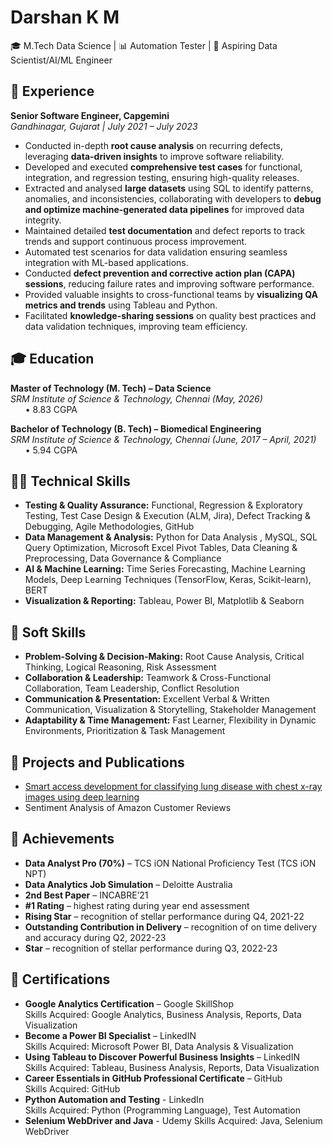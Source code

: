 # Darshan K M
🎓 M.Tech Data Science | 📊 Automation Tester | 🤖 Aspiring Data Scientist/AI/ML Engineer

## 💼 Experience  
**Senior Software Engineer, Capgemini**  
*Gandhinagar, Gujarat | July 2021 – July 2023*
- Conducted in-depth **root cause analysis** on recurring defects, leveraging **data-driven insights** to improve software reliability.
- Developed and executed **comprehensive test cases** for functional, integration, and regression testing, ensuring high-quality releases.
- Extracted and analysed **large datasets** using SQL to identify patterns, anomalies, and inconsistencies, collaborating with developers to **debug and optimize machine-generated data pipelines** for improved data integrity.
- Maintained detailed **test documentation** and defect reports to track trends and support continuous process improvement.
- Automated test scenarios for data validation ensuring seamless integration with ML-based applications.
- Conducted **defect prevention and corrective action plan (CAPA) sessions**, reducing failure rates and improving software performance.
- Provided valuable insights to cross-functional teams by **visualizing QA metrics and trends** using Tableau and Python.
- Facilitated **knowledge-sharing sessions** on quality best practices and data validation techniques, improving team efficiency.

## 🎓 Education
**Master of Technology (M. Tech) – Data Science**  
*SRM Institute of Science & Technology, Chennai (May, 2026)*  
&nbsp;&nbsp;&nbsp;&nbsp;&nbsp; •	8.83 CGPA

**Bachelor of Technology (B. Tech) – Biomedical Engineering**  
*SRM Institute of Science & Technology, Chennai (June, 2017 – April, 2021)*  
&nbsp;&nbsp;&nbsp;&nbsp;&nbsp; •	5.94 CGPA

## 🧑‍💻 Technical Skills
- **Testing & Quality Assurance:** Functional, Regression & Exploratory Testing, Test Case Design & Execution (ALM, Jira), Defect Tracking & Debugging, Agile Methodologies, GitHub  
- **Data Management & Analysis:** Python for Data Analysis , MySQL, SQL Query Optimization, Microsoft Excel Pivot Tables, Data Cleaning & Preprocessing, Data Governance & Compliance  
- **AI & Machine Learning:** Time Series Forecasting, Machine Learning Models, Deep Learning Techniques (TensorFlow, Keras, Scikit-learn), BERT
- **Visualization & Reporting:** Tableau, Power BI, Matplotlib & Seaborn

## 🧩 Soft Skills 
- **Problem-Solving & Decision-Making:** Root Cause Analysis, Critical Thinking, Logical Reasoning, Risk Assessment
- **Collaboration & Leadership:** Teamwork & Cross-Functional Collaboration, Team Leadership, Conflict Resolution
- **Communication & Presentation:** Excellent Verbal & Written Communication, Visualization & Storytelling, Stakeholder Management
- **Adaptability & Time Management:** Fast Learner, Flexibility in Dynamic Environments, Prioritization & Task Management

## 📂 Projects and Publications
- [Smart access development for classifying lung disease with chest x-ray images using deep learning](https://www.researchgate.net/publication/350986588_Smart_access_development_for_classifying_lung_disease_with_chest_x-ray_images_using_deep_learning)
- Sentiment Analysis of Amazon Customer Reviews

## 🥇 Achievements
- **Data Analyst Pro (70%)** – TCS iON National Proficiency Test (TCS iON NPT) 
- **Data Analytics Job Simulation** – Deloitte Australia
- **2nd Best Paper** – INCABRE’21
- **#1 Rating** – highest rating during year end assessment
- **Rising Star** – recognition of stellar performance during Q4, 2021-22
- **Outstanding Contribution in Delivery** – recognition of on time delivery and accuracy during Q2, 2022-23
- **Star** – recognition of stellar performance during Q3, 2022-23

## 📜 Certifications
- **Google Analytics Certification** – Google SkillShop  
Skills Acquired: Google Analytics, Business Analysis, Reports, Data Visualization
- **Become a Power BI Specialist** – LinkedIN  
Skills Acquired: Microsoft Power BI, Data Analysis & Visualization
- **Using Tableau to Discover Powerful Business Insights** – LinkedIN  
Skills Acquired: Tableau, Business Analysis, Reports, Data Visualization
- **Career Essentials in GitHub Professional Certificate** – GitHub  
Skills Acquired: GitHub  
- **Python Automation and Testing** - LinkedIn  
Skills Acquired: Python (Programming Language), Test Automation
- **Selenium WebDriver and Java** - Udemy
Skills Acquired: Java, Selenium WebDriver



